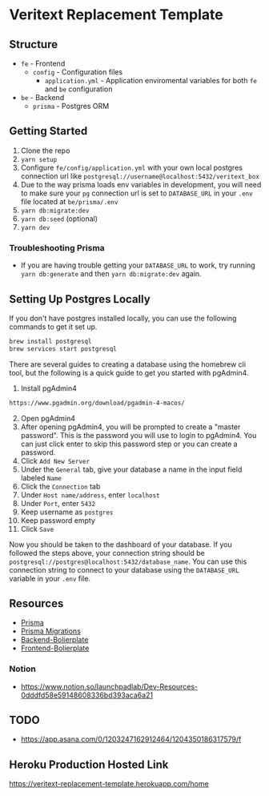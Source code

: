 # Veritext Replacement Template

## Structure

- `fe` - Frontend
  - `config` - Configuration files
    - `application.yml` - Application enviromental variables for both `fe` and `be` configuration
- `be` - Backend
  - `prisma` - Postgres ORM
## Getting Started

1. Clone the repo
2. `yarn setup`
3. Configure `fe/config/application.yml` with your own local postgres connection url like `postgresql://username@localhost:5432/veritext_box`
4. Due to the way prisma loads env variables in development, you will need to make sure your `pg` connection url is set to `DATABASE_URL` in your `.env` file located at `be/prisma/.env`
5. `yarn db:migrate:dev`
6. `yarn db:seed` (optional)
7. `yarn dev`

### Troubleshooting Prisma
- If you are having trouble getting your `DATABASE_URL` to work, try running `yarn db:generate` and then `yarn db:migrate:dev` again.

## Setting Up Postgres Locally

If you don't have postgres installed locally, you can use the following commands to get it set up.
```bash
brew install postgresql
brew services start postgresql
```

There are several guides to creating a database using the homebrew cli tool, but the following is a quick guide to get you started with pgAdmin4.

1. Install pgAdmin4
```bash
https://www.pgadmin.org/download/pgadmin-4-macos/
```

2. Open pgAdmin4
3. After opening pgAdmin4, you will be prompted to create a "master password". This is the password you will use to login to pgAdmin4. You can just click enter to skip this password step or you can create a password.
4. Click `Add New Server`
5. Under the `General` tab, give your database a name in the input field labeled `Name`
6. Click the `Connection` tab 
7. Under `Host name/address`, enter `localhost`
8. Under `Port`, enter `5432`
9. Keep username as `postgres`
10. Keep password empty
11. Click `Save`

Now you should be taken to the dashboard of your database. If you followed the steps above, your connection string should be `postgresql://postgres@localhost:5432/database_name`. You can use this connection string to connect to your database using the `DATABASE_URL` variable in your `.env` file.

## Resources

- [Prisma](https://www.prisma.io/)
- [Prisma Migrations](prisma.io/docs/concepts/components/prisma-migrate/migrate-development-production)
- [Backend-Bolierplate](https://github.com/ljlm0402/typescript-express-starter/blob/master/lib/prisma)
- [Frontend-Bolierplate](https://github.com/LaunchPadLab/client-template)

### Notion
- https://www.notion.so/launchpadlab/Dev-Resources-0dddfd58e59148608336bd393aca6a21
## TODO
- https://app.asana.com/0/1203247162912464/1204350186317579/f

## Heroku Production Hosted Link

https://veritext-replacement-template.herokuapp.com/home
